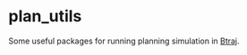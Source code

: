 # plan_utils
Some useful packages for running planning simulation in [Btraj](https://github.com/HKUST-Aerial-Robotics/Btraj). 
